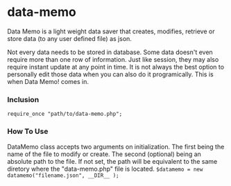 # data-memo
Data Memo is a light weight data saver that creates, modifies, retrieve or store data (to any user defined file) as json.

Not every data needs to be stored in database. Some data doesn't even require more than one row of information. Just like session, they may also require instant update at any point in time. It is not always the best option to personally edit those data when you can also do it programically. This is when Data Memo! comes in.

### Inclusion
``` require_once "path/to/data-memo.php"; ```

### How To Use
DataMemo class accepts two arguments on initialization. 
The first being the name of the file to modify or create.
The second (optional) being an absolute path to the file. 
  If not set, the path will be equivalent to the same diretory where the "data-memo.php" file is located.
``` $datamemo = new datamemo("filename.json", __DIR__ ); ```

